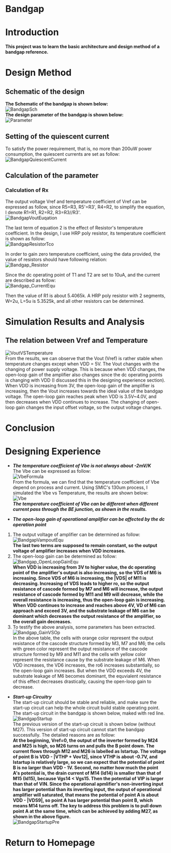 # Bandgap   

# Introduction   
**This project was to learn the basic architecture and design method of a bandgap reference.**   

# Design Method   
## Schematic of the design   
**The Schematic of the bandgap is shown below:**   
![BandgapSch](img/BandgapSch.png)   
**The design parameter of the bandgap is shown below:**   
![Parameter](img/bandgapparameter.jpg)  

## Setting of the quiescent current
To satisfy the power requirement, that is, no more than 200uW power consumption, the quiescent currents are set as follow:   
![BandgapQuiescentCurrent](img/BandgapQuiescentCurrent.png)  

## Calculation of the parameter
### Calculation of Rx
The output voltage Vref and temperature coefficient of Vref can be expressed as follow, since R5=R3, R5'=R3', R4=R2, to simplify the equation, I denote R1=R1, R2=R2, R3=R3//R3'.   
![BandgapVoutEuqation](img/BandgapVoutEuqation.jpg)  

The last term of equation 2 is the effect of Resistor's temperature coefficient. In the design, I use HRP poly resistor, its temperature coefficient is shown as follow:   
![BandgapResistorTco](img/BandgapResistorTco.jpg)   

In order to gain zero temperature coefficient, using the data provided,  the value of resistors should have following relation:   
![Bandgap_Resistor](img/Bandgap_Resistor.jpg)   

Since the dc operating point of T1 and T2 are set to 10uA, and the current are described as follow:   
![Bandgap_CurrentEqu](img/Bandgap_CurrentEqu.jpg)   

Then the value of R1 is about 5.4065k. A HRP poly resistor with 2 segments, W=2u, L=5u is 5.3525k, and all other resistors can be determined.   


# Simulation Results and Analysis   
## The relation between Vref and Temperature
![VoutVSTemperature](img/VoutVSTemperature.jpg)   
From the results, we can observe that the Vout (Vref) is rather stable when temperature changes except when VDD = 5V. The Vout changes with the changing of power supply voltage. This is because when VDD changes, the open-loop gain of the amplifier also changes since the dc operating points is changing with VDD (I discussed this in the designing experience section). When VDD is increasing from 3V, the open-loop gain of the amplifier is increasing, then the Vout increases towards the ideal value of the bandgap voltage. The open-loop gain reaches peak when VDD is 3.5V~4.0V, and then decreases when VDD continues to increase. The changing of open-loop gain changes the input offset voltage, so the output voltage changes.   

# Conclusion   

# Designing Experience   
+ ***The temperature coefficient of Vbe is not always about -2mV/K***   
The Vbe can be expressed as follow:   
![VbeFormula](img/VbeFormula.jpg)  
From the formula, we can find that the temperature coefficient of Vbe depend on process and current. Using SMIC's 130um process, I simulated the Vbe vs Temperature, the results are shown below:   
![Vbe](img/Vbe.jpg)  
***The temperature coefficient of Vbe can be different when different current pass through the BE junction, as shown in the results.***   

+ ***The open-loop gain of operational amplifier can be affected by the dc operation point***   
1. The output voltage of amplifier can be determined as follow:   
![BandgapVampoutEqu](img/BandgapVampoutEqu.jpg)   
**The last two terms are supposed to remain constant, so the output voltage of amplifier increases when VDD increases.**   
2. The open-loop gain can be determined as follow:   
![Bandgap_OpenLoopGainEqu](img/Bandgap_OpenLoopGainEqu.jpg)   
**When VDD is increasing from 3V to higher value, the dc operating point of the amplifier's output is also increasing, so the VDS of M6 is increasing. Since VDS of M6 is increasing, the |VDS| of M11 is decreasing. Increasing of VDS leads to higher ro, so the output resistance of cascode formed by M7 and M6 will increase, the output resistance of cascode formed by M11 and M9 will decrease, while the overall resistance is increasing, thus the open-loop gain is increasing. When VDD continues to increase and reaches above 4V, VD of M6 can approach and exceed 3V, and the substrate leakage of M6 can be dominant which decreases the output resistance of the amplifier, so the overall gain decreases.**   
3. To testify the above analysis, some parameters has been extracted.   
![Bandgap_GainVSOp](img/Bandgap_GainVSOp.jpg)   
In the above table, the cells with orange color represent the output resistance of the cascode structure formed by M3, M7 and M6; the cells with green color represent the output resistance of the cascode structure formed by M9 and M11 and the cells with yellow color represent the resistance cause by the substrate leakage of M6. When VDD increases, the VD6 increases, the ro6 increases substantially, so the open-loop gain increases. But when the VDD exceeds 4V, the substrate leakage of M6 becomes dominant, the equvialent resistance of this effect decreases drastically, causing the open-loop gain to decrease.   


+ ***Start-up Circuitry***   
The start-up circuit should be stable and reliable, and make sure the start-up circuit can help the whole circuit build stable operating point. The start-up circuit in the bandgap is shown below, maked with red line.   
![BandgapStartup](img/BandgapStartup.png)   
The previous version of the start-up circuit is shown below (without M27). This version of start-up circuit cannot start the bandgap successfully. The detailed reasons are as follow:   
**At the beginning, Vref=0, the output of the inverter formed by M24 and M25 is high, so M26 turns on and pulls the B point down. The current flows through M12 and M26 is labelled as Istartup. The voltage of point B is VDD - |VTHP + Vov12|, since VTHP is about -0.7V, and Istartup is relatively large, so we can expect that the potential of point B is no larger than VDD - 1V. Second, no matter how much the point A's potential is, the drain current of M14 (Id14) is smaller than that of M15 (Id15), because Vgs14 < Vgs15. Then the potential of VIP is larger than that of VIN. Since the operational apmlifier's non-inverting input has larger potential than its inverting input, the output of operational amplifier will saturated, that means the potential of point A is about VDD - |VDS9|, so point A has larger potential than point B, which means M14 turns off. The key to address this problem is to pull down point A at the same time, which can be achieved by adding M27, as shown in the above figure.**   
![BandgapStartupPre](img/BandgapStartupPreAna.jpg)   

# Return to Homepage   
